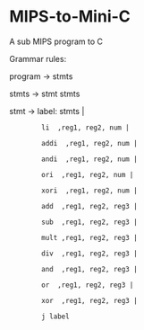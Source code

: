 # MIPS-to-Mini-C
A sub MIPS program to C
<p>
  Grammar rules:
  
  program -> stmts
  
  stmts -> stmt stmts
  
  stmt -> label: stmts |
  
            li  ,reg1, reg2, num |
            
            addi  ,reg1, reg2, num |
            
            andi  ,reg1, reg2, num |
            
            ori  ,reg1, reg2, num |
            
            xori  ,reg1, reg2, num |
            
            add  ,reg1, reg2, reg3 |
            
            sub  ,reg1, reg2, reg3 |
            
            mult ,reg1, reg2, reg3 |
            
            div  ,reg1, reg2, reg3 |
            
            and  ,reg1, reg2, reg3 |
            
            or  ,reg1, reg2, reg3 |
            
            xor  ,reg1, reg2, reg3 |
            
            j label
